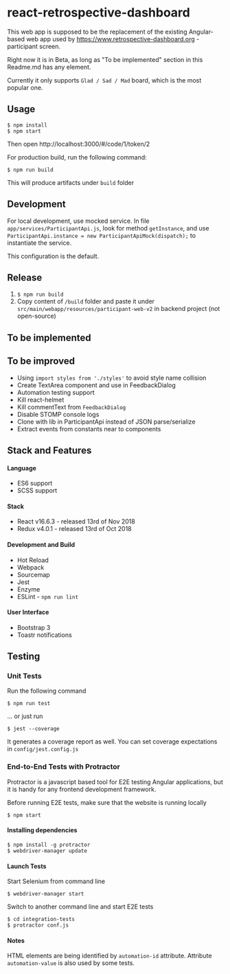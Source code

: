 # react-retrospective-dashboard

This web app is supposed to be the replacement of the existing Angular-based web app 
used by https://www.retrospective-dashboard.org - participant screen.

Right now it is in Beta, as long as "To be implemented" section in this Readme.md has any element.

Currently it only supports `Glad / Sad / Mad` board, which is the most popular one.

## Usage
```
$ npm install
$ npm start
```

Then open http://localhost:3000/#/code/1/token/2

For production build, run the following command:

```
$ npm run build
```

This will produce artifacts under ``build`` folder

## Development

For local development, use mocked service. In file `app/services/ParticipantApi.js`, look for method `getInstance`, 
and use `ParticipantApi.instance = new ParticipantApiMock(dispatch);` to instantiate the service.

This configuration is the default.

## Release

1. `$ npm run build`
2. Copy content of `/build` folder and paste it under `src/main/webapp/resources/participant-web-v2` in backend project (not open-source) 

## To be implemented

## To be improved

- Using `import styles from './styles'` to avoid style name collision
- Create TextArea component and use in FeedbackDialog
- Automation testing support
- Kill react-helmet
- Kill commentText from `FeedbackDialog`
- Disable STOMP console logs
- Clone with lib in ParticipantApi instead of JSON parse/serialize
- Extract events from constants near to components

## Stack and Features

#### Language
- ES6 support
- SCSS support

#### Stack
- React v16.6.3 - released 13rd of Nov 2018
- Redux v4.0.1 - released 13rd of Oct 2018

#### Development and Build
- Hot Reload
- Webpack
- Sourcemap
- Jest
- Enzyme
- ESLint - ``npm run lint``

#### User Interface
- Bootstrap 3
- Toastr notifications

## Testing

### Unit Tests

Run the following command

```
$ npm run test
```

... or just run

``` 
$ jest --coverage
``` 

It generates a coverage report as well. You can set coverage expectations in ``config/jest.config.js``

### End-to-End Tests with Protractor

Protractor is a javascript based tool for E2E testing Angular applications, but it is 
handy for any frontend development framework.

Before running E2E tests, make sure that the website is running locally

```
$ npm start
```

#### Installing dependencies

```
$ npm install -g protractor
$ webdriver-manager update
```

#### Launch Tests

Start Selenium from command line

```
$ webdriver-manager start
```

Switch to another command line and start E2E tests
```
$ cd integration-tests
$ protractor conf.js
```

#### Notes

HTML elements are being identified by `automation-id` attribute. Attribute `automation-value` is also used by some tests.

